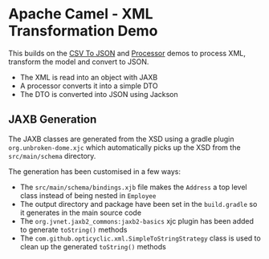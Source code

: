 # Apache Camel - XML Transformation Demo

This builds on the [CSV To JSON](../03CsvToJson/README.md) and [Processor](../02Processor/README.md) demos to process XML, transform the model and convert to JSON.

* The XML is read into an object with JAXB
* A processor converts it into a simple DTO
* The DTO is converted into JSON using Jackson

## JAXB Generation

The JAXB classes are generated from the XSD using a gradle plugin `org.unbroken-dome.xjc` which automatically picks up the XSD from the `src/main/schema` directory.

The generation has been customised in a few ways:

* The `src/main/schema/bindings.xjb` file makes the `Address` a top level class instead of being nested in `Employee`
* The output directory and package have been set in the `build.gradle` so it generates in the main source code
* The `org.jvnet.jaxb2_commons:jaxb2-basics` xjc plugin has been added to generate `toString()` methods
* The `com.github.opticyclic.xml.SimpleToStringStrategy` class is used to clean up the generated `toString()` methods
